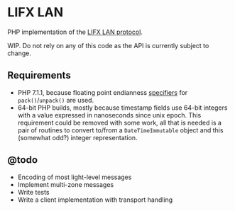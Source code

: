 # LIFX LAN

PHP implementation of the [LIFX LAN protocol](https://lan.developer.lifx.com/docs/introduction).

WIP. Do not rely on any of this code as the API is currently subject to change.

## Requirements

- PHP 7.1.1, because floating point endianness [specifiers](https://secure.php.net/pack#refsect1-function.pack-changelog)
  for `pack()`/`unpack()` are used.
- 64-bit PHP builds, mostly because timestamp fields use 64-bit integers with a value expressed in nanoseconds since
  unix epoch. This requirement could be removed with some work, all that is needed is a pair of routines to convert
  to/from a `DateTimeImmutable` object and this (somewhat odd?) integer representation.

## @todo

- Encoding of most light-level messages
- Implement multi-zone messages
- Write tests
- Write a client implementation with transport handling
